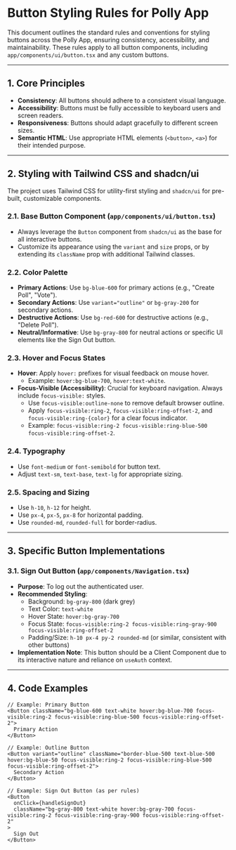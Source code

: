 # Button Styling Rules for Polly App

This document outlines the standard rules and conventions for styling buttons across the Polly App, ensuring consistency, accessibility, and maintainability. These rules apply to all button components, including `app/components/ui/button.tsx` and any custom buttons.

---

## 1. Core Principles

*   **Consistency**: All buttons should adhere to a consistent visual language.
*   **Accessibility**: Buttons must be fully accessible to keyboard users and screen readers.
*   **Responsiveness**: Buttons should adapt gracefully to different screen sizes.
*   **Semantic HTML**: Use appropriate HTML elements (`<button>`, `<a>`) for their intended purpose.

---

## 2. Styling with Tailwind CSS and shadcn/ui

The project uses Tailwind CSS for utility-first styling and `shadcn/ui` for pre-built, customizable components.

### 2.1. Base Button Component (`app/components/ui/button.tsx`)

*   Always leverage the `Button` component from `shadcn/ui` as the base for all interactive buttons.
*   Customize its appearance using the `variant` and `size` props, or by extending its `className` prop with additional Tailwind classes.

### 2.2. Color Palette

*   **Primary Actions**: Use `bg-blue-600` for primary actions (e.g., "Create Poll", "Vote").
*   **Secondary Actions**: Use `variant="outline"` or `bg-gray-200` for secondary actions.
*   **Destructive Actions**: Use `bg-red-600` for destructive actions (e.g., "Delete Poll").
*   **Neutral/Informative**: Use `bg-gray-800` for neutral actions or specific UI elements like the Sign Out button.

### 2.3. Hover and Focus States

*   **Hover**: Apply `hover:` prefixes for visual feedback on mouse hover.
    *   Example: `hover:bg-blue-700`, `hover:text-white`.
*   **Focus-Visible (Accessibility)**: Crucial for keyboard navigation. Always include `focus-visible:` styles.
    *   Use `focus-visible:outline-none` to remove default browser outline.
    *   Apply `focus-visible:ring-2`, `focus-visible:ring-offset-2`, and `focus-visible:ring-{color}` for a clear focus indicator.
    *   Example: `focus-visible:ring-2 focus-visible:ring-blue-500 focus-visible:ring-offset-2`.

### 2.4. Typography

*   Use `font-medium` or `font-semibold` for button text.
*   Adjust `text-sm`, `text-base`, `text-lg` for appropriate sizing.

### 2.5. Spacing and Sizing

*   Use `h-10`, `h-12` for height.
*   Use `px-4`, `px-5`, `px-8` for horizontal padding.
*   Use `rounded-md`, `rounded-full` for border-radius.

---

## 3. Specific Button Implementations

### 3.1. Sign Out Button (`app/components/Navigation.tsx`)

*   **Purpose**: To log out the authenticated user.
*   **Recommended Styling**:
    *   Background: `bg-gray-800` (dark grey)
    *   Text Color: `text-white`
    *   Hover State: `hover:bg-gray-700`
    *   Focus State: `focus-visible:ring-2 focus-visible:ring-gray-900 focus-visible:ring-offset-2`
    *   Padding/Size: `h-10 px-4 py-2 rounded-md` (or similar, consistent with other buttons)
*   **Implementation Note**: This button should be a Client Component due to its interactive nature and reliance on `useAuth` context.

---

## 4. Code Examples

```tsx
// Example: Primary Button
<Button className="bg-blue-600 text-white hover:bg-blue-700 focus-visible:ring-2 focus-visible:ring-blue-500 focus-visible:ring-offset-2">
  Primary Action
</Button>

// Example: Outline Button
<Button variant="outline" className="border-blue-500 text-blue-500 hover:bg-blue-50 focus-visible:ring-2 focus-visible:ring-blue-500 focus-visible:ring-offset-2">
  Secondary Action
</Button>

// Example: Sign Out Button (as per rules)
<Button
  onClick={handleSignOut}
  className="bg-gray-800 text-white hover:bg-gray-700 focus-visible:ring-2 focus-visible:ring-gray-900 focus-visible:ring-offset-2"
>
  Sign Out
</Button>
```

